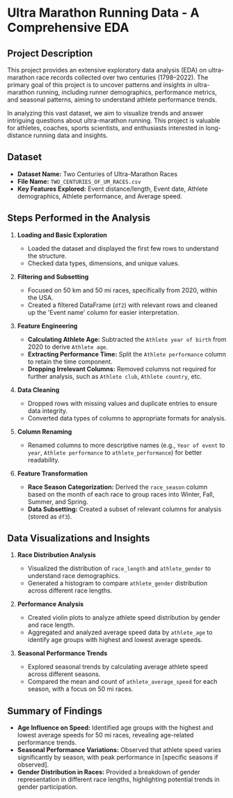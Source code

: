 # Ultra Marathon Running Data - A Comprehensive EDA

## Project Description

This project provides an extensive exploratory data analysis (EDA) on ultra-marathon race records collected over two centuries (1798–2022). The primary goal of this project is to uncover patterns and insights in ultra-marathon running, including runner demographics, performance metrics, and seasonal patterns, aiming to understand athlete performance trends.

In analyzing this vast dataset, we aim to visualize trends and answer intriguing questions about ultra-marathon running. This project is valuable for athletes, coaches, sports scientists, and enthusiasts interested in long-distance running data and insights.

## Dataset
- **Dataset Name:** Two Centuries of Ultra-Marathon Races
- **File Name:** `TWO_CENTURIES_OF_UM_RACES.csv`
- **Key Features Explored:** Event distance/length, Event date, Athlete demographics, Athlete performance, and Average speed.

## Steps Performed in the Analysis
1. **Loading and Basic Exploration**
   - Loaded the dataset and displayed the first few rows to understand the structure.
   - Checked data types, dimensions, and unique values.

2. **Filtering and Subsetting**
   - Focused on 50 km and 50 mi races, specifically from 2020, within the USA.
   - Created a filtered DataFrame (`df2`) with relevant rows and cleaned up the 'Event name' column for easier interpretation.
   
3. **Feature Engineering**
   - **Calculating Athlete Age:** Subtracted the `Athlete year of birth` from 2020 to derive `Athlete age`.
   - **Extracting Performance Time:** Split the `Athlete performance` column to retain the time component.
   - **Dropping Irrelevant Columns:** Removed columns not required for further analysis, such as `Athlete club`, `Athlete country`, etc.
   
4. **Data Cleaning**
   - Dropped rows with missing values and duplicate entries to ensure data integrity.
   - Converted data types of columns to appropriate formats for analysis.
   
5. **Column Renaming**
   - Renamed columns to more descriptive names (e.g., `Year of event` to `year`, `Athlete performance` to `athlete_performance`) for better readability.

6. **Feature Transformation**
   - **Race Season Categorization:** Derived the `race_season` column based on the month of each race to group races into Winter, Fall, Summer, and Spring.
   - **Data Subsetting:** Created a subset of relevant columns for analysis (stored as `df3`).

## Data Visualizations and Insights
1. **Race Distribution Analysis**
   - Visualized the distribution of `race_length` and `athlete_gender` to understand race demographics.
   - Generated a histogram to compare `athlete_gender` distribution across different race lengths.

2. **Performance Analysis**
   - Created violin plots to analyze athlete speed distribution by gender and race length.
   - Aggregated and analyzed average speed data by `athlete_age` to identify age groups with highest and lowest average speeds.

3. **Seasonal Performance Trends**
   - Explored seasonal trends by calculating average athlete speed across different seasons.
   - Compared the mean and count of `athlete_average_speed` for each season, with a focus on 50 mi races.

## Summary of Findings
- **Age Influence on Speed:** Identified age groups with the highest and lowest average speeds for 50 mi races, revealing age-related performance trends.
- **Seasonal Performance Variations:** Observed that athlete speed varies significantly by season, with peak performance in [specific seasons if observed].
- **Gender Distribution in Races:** Provided a breakdown of gender representation in different race lengths, highlighting potential trends in gender participation.
